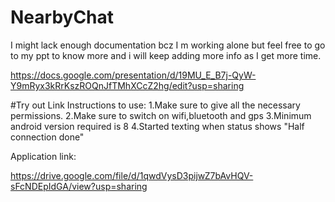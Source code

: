 # NearbyChat
I might lack enough documentation bcz I m working alone but feel free to go to my ppt to know more and i will keep adding more info as I get more time.

https://docs.google.com/presentation/d/19MU_E_B7j-QyW-Y9mRyx3kRrKszROQnJfTMhXCcZ2hg/edit?usp=sharing

#Try out Link
Instructions to use:
1.Make sure to give all the necessary permissions.
2.Make sure to switch on wifi,bluetooth and gps
3.Minimum android version required is 8
4.Started texting when status shows "Half connection done"

Application link:

https://drive.google.com/file/d/1qwdVysD3pijwZ7bAvHQV-sFcNDEpIdGA/view?usp=sharing
